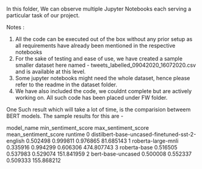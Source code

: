 In this folder, We can observe multiple Jupyter Notebooks each serving a particular task of our project.

Notes :
1. All the code can be executed out of the box without any prior setup as all requirements have already been mentioned in the respective notebooks
2. For the sake of testing and ease of use, we have created a sample smaller dataset here named - tweets_labelled_09042020_16072020.csv and is available at this level.
3. Some jupyter notebooks might need the whole dataset, hence please refer to the readme in the dataset folder.
4. We have also included the code, we couldnt complete but are actively working on. All such code has been placed under FW folder.



One Such result which will take a lot of time, is the comparision betweem BERT models. The sample results for this are - 


model_name	                                                min_sentiment_score	        max_sentiment_score	        mean_sentiment_score	runtime
0	distilbert-base-uncased-finetuned-sst-2-english	        0.502498	                0.999811	                0.976865	            81.685143
1	roberta-large-mnli	                                    0.335916	                0.994299	                0.606306	            474.807743
3	roberta-base	                                        0.516505	                0.537983	                0.529074	            151.841959
2	bert-base-uncased	                                    0.500008	                0.552337	                0.509333	            155.868212